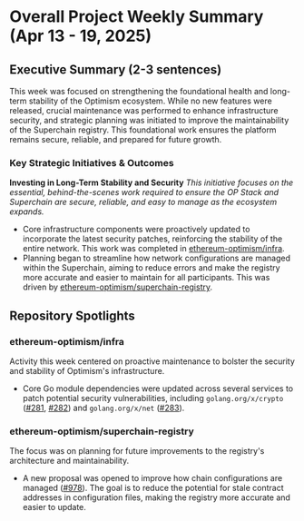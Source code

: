 # Overall Project Weekly Summary (Apr 13 - 19, 2025)

## Executive Summary (2-3 sentences)
This week was focused on strengthening the foundational health and long-term stability of the Optimism ecosystem. While no new features were released, crucial maintenance was performed to enhance infrastructure security, and strategic planning was initiated to improve the maintainability of the Superchain registry. This foundational work ensures the platform remains secure, reliable, and prepared for future growth.

### Key Strategic Initiatives & Outcomes

**Investing in Long-Term Stability and Security**
*This initiative focuses on the essential, behind-the-scenes work required to ensure the OP Stack and Superchain are secure, reliable, and easy to manage as the ecosystem expands.*
-   Core infrastructure components were proactively updated to incorporate the latest security patches, reinforcing the stability of the entire network. This work was completed in [ethereum-optimism/infra](https://github.com/ethereum-optimism/infra).
-   Planning began to streamline how network configurations are managed within the Superchain, aiming to reduce errors and make the registry more accurate and easier to maintain for all participants. This was driven by [ethereum-optimism/superchain-registry](https://github.com/ethereum-optimism/superchain-registry).

## Repository Spotlights

### ethereum-optimism/infra
Activity this week centered on proactive maintenance to bolster the security and stability of Optimism's infrastructure.
-   Core Go module dependencies were updated across several services to patch potential security vulnerabilities, including `golang.org/x/crypto` ([#281](https://github.com/ethereum-optimism/infra/pull/281), [#282](https://github.com/ethereum-optimism/infra/pull/282)) and `golang.org/x/net` ([#283](https://github.com/ethereum-optimism/infra/pull/283)).

### ethereum-optimism/superchain-registry
The focus was on planning for future improvements to the registry's architecture and maintainability.
-   A new proposal was opened to improve how chain configurations are managed ([#978](https://github.com/ethereum-optimism/superchain-registry/issues/978)). The goal is to reduce the potential for stale contract addresses in configuration files, making the registry more accurate and easier to update.